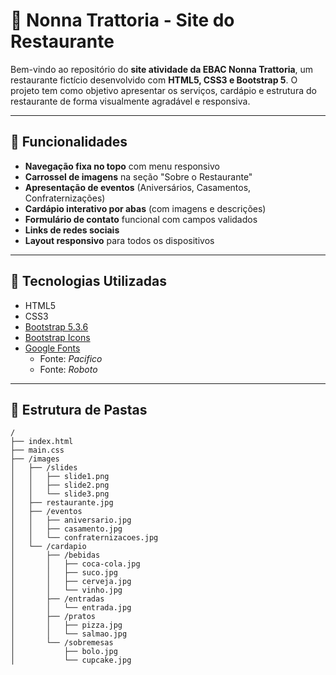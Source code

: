 # 🍝 Nonna Trattoria - Site do Restaurante

Bem-vindo ao repositório do **site atividade da EBAC Nonna Trattoria**, um restaurante fictício desenvolvido com **HTML5, CSS3 e Bootstrap 5**. O projeto tem como objetivo apresentar os serviços, cardápio e estrutura do restaurante de forma visualmente agradável e responsiva.

---

## 🚀 Funcionalidades

- **Navegação fixa no topo** com menu responsivo
- **Carrossel de imagens** na seção "Sobre o Restaurante"
- **Apresentação de eventos** (Aniversários, Casamentos, Confraternizações)
- **Cardápio interativo por abas** (com imagens e descrições)
- **Formulário de contato** funcional com campos validados
- **Links de redes sociais**
- **Layout responsivo** para todos os dispositivos

---

## 🧰 Tecnologias Utilizadas

- HTML5
- CSS3
- [Bootstrap 5.3.6](https://getbootstrap.com/)
- [Bootstrap Icons](https://icons.getbootstrap.com/)
- [Google Fonts](https://fonts.google.com/)
  - Fonte: *Pacifico*
  - Fonte: *Roboto*

---

## 📁 Estrutura de Pastas

```plaintext
/
├── index.html
├── main.css
├── /images
│   ├── /slides
│   │   ├── slide1.png
│   │   ├── slide2.png
│   │   └── slide3.png
│   ├── restaurante.jpg
│   ├── /eventos
│   │   ├── aniversario.jpg
│   │   ├── casamento.jpg
│   │   └── confraternizacoes.jpg
│   └── /cardapio
│       ├── /bebidas
│       │   ├── coca-cola.jpg
│       │   ├── suco.jpg
│       │   ├── cerveja.jpg
│       │   └── vinho.jpg
│       ├── /entradas
│       │   └── entrada.jpg
│       ├── /pratos
│       │   ├── pizza.jpg
│       │   └── salmao.jpg
│       └── /sobremesas
│           ├── bolo.jpg
│           └── cupcake.jpg
